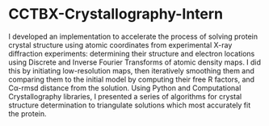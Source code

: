 # CCTBX-Crystallography-Intern 
I developed an implementation to accelerate the process of solving protein crystal structure using atomic coordinates from experimental X-ray diffraction experiments: determining their structure and electron locations using Discrete and Inverse Fourier Transforms of atomic density maps. I did this by initiating low-resolution maps, then iteratively smoothing them and comparing them to the initial model by computing their free R factors, and Cα-rmsd distance from the solution. Using Python and Computational Crystallography libraries, I presented a series of algorithms for crystal structure determination to triangulate solutions which most accurately fit the protein.
